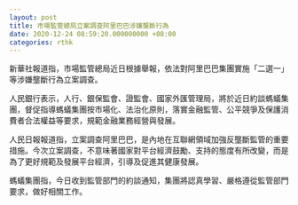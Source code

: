 ```yaml
---
layout: post
title: 市場監管總局立案調查阿里巴巴涉嫌壟斷行為
date: 2020-12-24 08:59:20.000000000 +08:00
categories: rthk
---
```


新華社報道指，市場監管總局近日根據舉報，依法對阿里巴巴集團實施「二選一」等涉嫌壟斷行為立案調查。

人民銀行表示，人行、銀保監會、證監會、國家外匯管理局，將於近日約談螞蟻集團，督促指導螞蟻集團按市場化、法治化原則，落實金融監管、公平競爭及保護消費者合法權益等要求，規範金融業務經營與發展。

人民日報報道指，立案調查阿里巴巴，是內地在互聯網領域加強反壟斷監管的重要措施。今次立案調查，不意味著國家對平台經濟鼓勵、支持的態度有所改變，而是為了更好規範及發展平台經濟，引導及促進其健康發展。

螞蟻集團指，今日收到監管部門的約談通知，集團將認真學習、嚴格遵從監管部門要求，做好相關工作。
